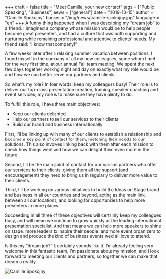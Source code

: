 +++
draft = false
title = "Meet Camille, your new contact"
tags = ["Public Speaking", "Business"]
news = ["general"]
date = "2019-10-15"
author = "Camille Spokojny"
banner = "/img/news/camille-spokojny.jpg"
language = "en"
+++
A funny thing happened when I was describing my “dream job” to a friend. I imagined a company whose mission would be to help people become great presenters, and had a culture that was both supporting and nurturing while remaining professional and attentive to clients’ needs. My friend said: “I know that company!”

A few weeks later after a relaxing summer vacation between positions, I found myself in the company of all my new colleagues, some whom I met for the very first time, at our annual Fall team meeting. We spent the next few days together working night and day on exactly what my role would be and how we can better serve our partners and clients.

So what’s my role? In four words: keep my colleagues busy! Their role is to deliver our top-class presentation creation, training, speaker coaching and event services; my role is to make sure they have plenty to do.

To fulfill this role, I have three main objectives:

- Keep our clients delighted
- Help our partners to sell our services to their clients
- Build our brand and business internationally

First, I’ll be linking up with many of our clients to establish a relationship and become a key point of contact for them, matching their needs to our solutions. This also involves linking back with them after each mission to check how things went and how we can delight them even more in the future.

Second, I’ll be the main point of contact for our various partners who offer our services to their clients, giving them all the support (and encouragement) they need to bring us in regularly to deliver more value to their clients.

Third, I’ll be working on various initiatives to build the Ideas on Stage brand and business in all our countries and beyond, acting as the main link between all our locations, and looking for opportunities to help more presenters in more places.

Succeeding in all three of these objectives will certainly keep my colleagues busy, and will mean we continue to grow quickly as the leading international presentation specialist. And that means we can help more speakers to shine on stage, more leaders to inspire their people, and more event organizers to design and produce the kind of business events we’d all love to attend.

Is this my “dream job?” It certainly sounds like it. I’m already feeling very welcome in this fantastic team, I’m passionate about my mission, and I look forward to meeting our clients and partners, so together we can make that dream a reality.

![Camille Spokojny](/img/news/camille-spokojny.jpg)